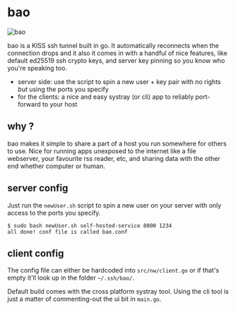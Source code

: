 bao
===============

![bao](https://user-images.githubusercontent.com/760637/44001953-85521f68-9e3b-11e8-8fb6-6a4ddbb5d45d.png)


bao is a KISS ssh tunnel built in go. It automatically reconnects when the connection drops and it also it comes in with a handful of nice features, like default ed25519 ssh crypto keys, and server key pinning so you know who you're speaking too.

  * server side: use the script to spin a new user + key pair with no rights _but_ using the ports you specify
  * for the clients: a nice and easy systray (or cli) app to reliably port-forward to your host


## why ? 
bao makes it simple to share a part of a host you run somewhere for others to use. Nice for running apps unexposed to the internet like a file webserver, your favourite rss reader, etc, and sharing data with the other end whether computer or human.

## server config
Just run the `newUser.sh` script to spin a new user on your server with only access to the ports you specify.

```
$ sudo bash newUser.sh self-hosted-service 8000 1234
all done! conf file is called bao.conf
```


## client config
The config file can either be hardcoded into `src/nw/client.go` or if that's empty it'll look up in the folder `~/.ssh/bao/`.

Default build comes with the cross platform systray tool. Using the cli tool is just a matter of commenting-out the ui bit in `main.go`.
